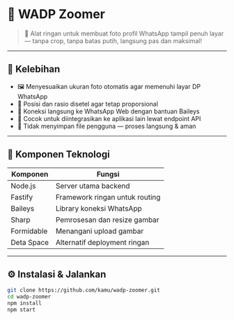 # 🧿 WADP Zoomer

> 🔧 Alat ringan untuk membuat foto profil WhatsApp tampil penuh layar — tanpa crop, tanpa batas putih, langsung pas dan maksimal!

---

## 🎈 Kelebihan

- 🖼️ Menyesuaikan ukuran foto otomatis agar memenuhi layar DP WhatsApp
- 📐 Posisi dan rasio disetel agar tetap proporsional
- 🤖 Koneksi langsung ke WhatsApp Web dengan bantuan Baileys
- 🔄 Cocok untuk diintegrasikan ke aplikasi lain lewat endpoint API
- 🧳 Tidak menyimpan file pengguna — proses langsung & aman

---

## 🧪 Komponen Teknologi

| Komponen     | Fungsi                              |
|--------------|--------------------------------------|
| Node.js      | Server utama backend                 |
| Fastify      | Framework ringan untuk routing       |
| Baileys      | Library koneksi WhatsApp             |
| Sharp        | Pemrosesan dan resize gambar         |
| Formidable   | Menangani upload gambar              |
| Deta Space   | Alternatif deployment ringan         |

---

## ⚙️ Instalasi & Jalankan

```bash
git clone https://github.com/kamu/wadp-zoomer.git
cd wadp-zoomer
npm install
npm start
